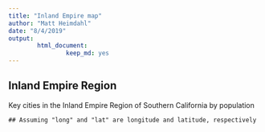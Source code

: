 ```yaml
---
title: "Inland Empire map"
author: "Matt Heimdahl"
date: "8/4/2019"
output: 
        html_document:
                keep_md: yes
---
```


## Inland Empire Region
Key cities in the Inland Empire Region of Southern California by population


```
## Assuming "long" and "lat" are longitude and latitude, respectively
```

<!--html_preserve--><div id="htmlwidget-729e6ce908554418cc3b" style="width:672px;height:480px;" class="leaflet html-widget"></div>
<script type="application/json" data-for="htmlwidget-729e6ce908554418cc3b">{"x":{"options":{"crs":{"crsClass":"L.CRS.EPSG3857","code":null,"proj4def":null,"projectedBounds":null,"options":{}}},"calls":[{"method":"addTiles","args":["//{s}.tile.openstreetmap.org/{z}/{x}/{y}.png",null,null,{"minZoom":0,"maxZoom":18,"tileSize":256,"subdomains":"abc","errorTileUrl":"","tms":false,"noWrap":false,"zoomOffset":0,"zoomReverse":false,"opacity":1,"zIndex":1,"detectRetina":false,"attribution":"&copy; <a href=\"http://openstreetmap.org\">OpenStreetMap<\/a> contributors, <a href=\"http://creativecommons.org/licenses/by-sa/2.0/\">CC-BY-SA<\/a>"}]},{"method":"addCircles","args":[[33.9806,34.1083,34.0633,34.0556,34.0122,33.8753,33.4936,33.9425],[-117.3755,-117.2898,-117.6509,-117.1825,-117.6889,-117.5664,-117.1484,-117.2297],[11449.506539585,9316.54442376571,8386.67991519886,5349.91588718926,5993.22951337591,8193.55844551072,6762.45517545218,9104.41651068315],null,null,{"interactive":true,"className":"","stroke":true,"color":"#03F","weight":1,"opacity":0.5,"fill":true,"fillColor":"#03F","fillOpacity":0.2},null,null,null,{"interactive":false,"permanent":false,"direction":"auto","opacity":1,"offset":[0,0],"textsize":"10px","textOnly":false,"className":"","sticky":true},null,null]}],"limits":{"lat":[33.4936,34.1083],"lng":[-117.6889,-117.1484]}},"evals":[],"jsHooks":[]}</script><!--/html_preserve-->
